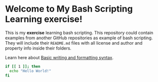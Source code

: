 # Welcome to My Bash Scripting Learning exercise!

This is my **exercise** learning bash scripting. This repository could contain examples from another GitHub repositories as example of bash scripting. They will include their `README.md` files with all license and author and property info inside their folders.

Learn here about [Basic writing and formatting syntax](https://docs.github.com/en/free-pro-team@latest/github/writing-on-github/basic-writing-and-formatting-syntax).

```bash
if [[ 1 ]]; then
  echo "Hello World!"
fi
```
